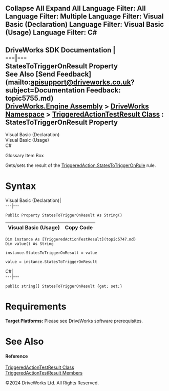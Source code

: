        

 Collapse All Expand All  Language Filter: All  Language Filter: Multiple  Language Filter: Visual Basic (Declaration) Language Filter: Visual Basic (Usage) Language Filter: C#  
---  
DriveWorks SDK Documentation  |   
---|---  
StatesToTriggerOnResult Property   
See Also [Send Feedback](mailto:apisupport@driveworks.co.uk?subject=Documentation Feedback: topic5755.md)  
[DriveWorks.Engine Assembly](topic2156.md) > [DriveWorks Namespace](topic2159.md) > [TriggeredActionTestResult Class](topic5747.md) : StatesToTriggerOnResult Property  
---  
  
Visual Basic (Declaration)    
Visual Basic (Usage)    
C# 

Glossary Item Box

Gets/sets the result of the [TriggeredAction.StatesToTriggerOnRule](topic5721.md) rule. 

# Syntax

Visual Basic (Declaration)|   
---|---  
      
    
    Public Property StatesToTriggerOnResult As String()  
  
Visual Basic (Usage)| Copy Code  
---|---  
      
    
    Dim instance As [TriggeredActionTestResult](topic5747.md)
    Dim value() As String
     
    instance.StatesToTriggerOnResult = value
     
    value = instance.StatesToTriggerOnResult  
  
C#|   
---|---  
      
    
    public string[] StatesToTriggerOnResult {get; set;}  
  
# Requirements

**Target Platforms:** Please see DriveWorks software prerequisites.

# See Also

#### Reference

[TriggeredActionTestResult Class](topic5747.md)   
[TriggeredActionTestResult Members](topic5748.md)

©2024 DriveWorks Ltd. All Rights Reserved.
